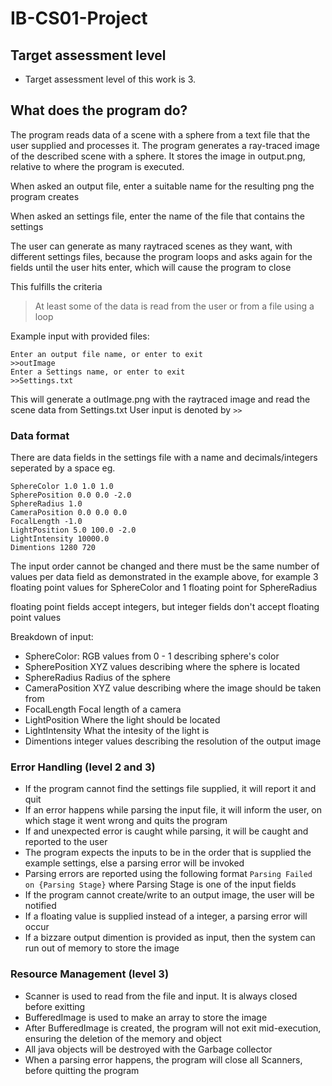 # IB-CS01-Project


## Target assessment level

* Target assessment level of this work is 3.


## What does the program do?

The program reads data of a scene with a sphere from a text file that the user supplied and processes it.
The program generates a ray-traced image of the described scene with a sphere. It stores the image in output.png, relative to where the program is executed.

When asked an output file, enter a suitable name for the resulting png the program creates

When asked an settings file, enter the name of the file that contains the settings

The user can generate as many raytraced scenes as they want, with different settings files, because the program loops and asks again for the fields until the user hits enter, which will cause the program to close

This fulfills the criteria
>At least some of the data is read from the user or from a file using a loop

Example input with provided files:

    Enter an output file name, or enter to exit
    >>outImage
    Enter a Settings name, or enter to exit
    >>Settings.txt

This will generate a outImage.png with the raytraced image 
and read the scene data from Settings.txt
User input is denoted by `>>` 


### Data format

There are data fields in the settings file with a name and decimals/integers seperated by a space eg.

    SphereColor 1.0 1.0 1.0
    SpherePosition 0.0 0.0 -2.0
    SphereRadius 1.0
    CameraPosition 0.0 0.0 0.0
    FocalLength -1.0
    LightPosition 5.0 100.0 -2.0
    LightIntensity 10000.0
    Dimentions 1280 720

The input order cannot be changed and there must be the same number of values per data field as demonstrated in the example above, for example 3 floating point values for SphereColor and 1 floating point for SphereRadius

floating point fields accept integers, but integer fields don't accept floating point values

Breakdown of input:
*    SphereColor: RGB values from 0 - 1 describing sphere's color
*    SpherePosition XYZ values describing where the sphere is located
*    SphereRadius Radius of the sphere
*    CameraPosition XYZ value describing where the image should be taken from
*    FocalLength Focal length of a camera
*    LightPosition Where the light should be located
*    LightIntensity What the intesity of the light is
*    Dimentions integer values describing the resolution of the output image


### Error Handling (level 2 and 3)
*   If the program cannot find the settings file supplied, it will report it and quit
*   If an error happens while parsing the input file, it will inform the user, on which stage it went wrong and quits the program 
*   If and unexpected error is caught while parsing, it will be caught and reported to the user
*   The program expects the inputs to be in the order that is supplied the example settings, else a parsing error will be invoked
*   Parsing errors are reported using the following format `Parsing Failed on {Parsing Stage}` where Parsing Stage is one of the input fields
*   If the program cannot create/write to an output image, the user will be notified
*   If a floating value is supplied instead of a integer, a parsing error will occur
*   If a bizzare output dimention is provided as input, then the system can run out of memory to store the image

### Resource Management (level 3)
*   Scanner is used to read from the file and input. It is always closed before exitting
*   BufferedImage is used to make an array to store the image
*   After BufferedImage is created, the program will not exit mid-execution, ensuring the deletion of the memory and object
*   All java objects will be destroyed with the Garbage collector
*   When a parsing error happens, the program will close all Scanners, before quitting the program



